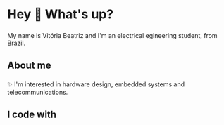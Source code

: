 <h1 align="left">Hey 👋 What's up?</h1>

###

<p align="left">My name is Vitória Beatriz and I'm an electrical egineering student, from Brazil.</p>

###

<h2 align="left">About me</h2>

###

<p align="left">✨ I'm interested in hardware design, embedded systems and telecommunications.<br></p>

###

<h2 align="left">I code with</h2>

###
